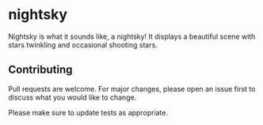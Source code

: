# nightsky

Nightsky is what it sounds like, a nightsky! It displays a beautiful scene with stars twinkling and occasional shooting stars.


## Contributing
Pull requests are welcome. For major changes, please open an issue first to discuss what you would like to change.

Please make sure to update tests as appropriate.

